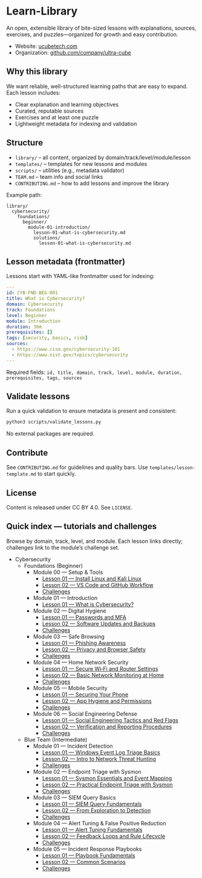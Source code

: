 # Learn-Library

An open, extensible library of bite-sized lessons with explanations, sources, exercises, and puzzles—organized for growth and easy contribution.

- Website: [ucubetech.com](https://www.ucubetech.com)
- Organization: [github.com/company/ultra-cube](https://github.com/company/ultra-cube)

## Why this library

We want reliable, well-structured learning paths that are easy to expand. Each lesson includes:

- Clear explanation and learning objectives
- Curated, reputable sources
- Exercises and at least one puzzle
- Lightweight metadata for indexing and validation

## Structure

- `library/` – all content, organized by domain/track/level/module/lesson
- `templates/` – templates for new lessons and modules
- `scripts/` – utilities (e.g., metadata validator)
- `TEAM.md` – team info and social links
- `CONTRIBUTING.md` – how to add lessons and improve the library

Example path:

```text
library/
  cybersecurity/
    foundations/
      beginner/
        module-01-introduction/
          lesson-01-what-is-cybersecurity.md
          solutions/
            lesson-01-what-is-cybersecurity.md
```

## Lesson metadata (frontmatter)

Lessons start with YAML-like frontmatter used for indexing:

```yaml
---
id: CYB-FND-BEG-001
title: What is Cybersecurity?
domain: Cybersecurity
track: Foundations
level: Beginner
module: Introduction
duration: 30m
prerequisites: []
tags: [security, basics, risk]
sources:
  - https://www.cisa.gov/cybersecurity-101
  - https://www.nist.gov/topics/cybersecurity
---
```

Required fields: `id, title, domain, track, level, module, duration, prerequisites, tags, sources`

## Validate lessons

Run a quick validation to ensure metadata is present and consistent:

```zsh
python3 scripts/validate_lessons.py
```

No external packages are required.

## Contribute

See `CONTRIBUTING.md` for guidelines and quality bars. Use `templates/lesson-template.md` to start quickly.

## License

Content is released under CC BY 4.0. See `LICENSE`.

## Quick index — tutorials and challenges

Browse by domain, track, level, and module. Each lesson links directly; challenges link to the module’s challenge set.

- Cybersecurity
  - Foundations (Beginner)
    - Module 00 — Setup & Tools
      - [Lesson 01 — Install Linux and Kali Linux](library/cybersecurity/foundations/beginner/module-00-setup-and-tools/lesson-01-install-linux-and-kali.md)
      - [Lesson 02 — VS Code and GitHub Workflow](library/cybersecurity/foundations/beginner/module-00-setup-and-tools/lesson-02-vscode-and-github-workflow.md)
      - [Challenges](library/cybersecurity/foundations/beginner/module-00-setup-and-tools/challenges/README.md)
    - Module 01 — Introduction
      - [Lesson 01 — What is Cybersecurity?](library/cybersecurity/foundations/beginner/module-01-introduction/lesson-01-what-is-cybersecurity.md)
    - Module 02 — Digital Hygiene
      - [Lesson 01 — Passwords and MFA](library/cybersecurity/foundations/beginner/module-02-digital-hygiene/lesson-01-passwords-and-mfa.md)
      - [Lesson 02 — Software Updates and Backups](library/cybersecurity/foundations/beginner/module-02-digital-hygiene/lesson-02-updates-and-backups.md)
      - [Challenges](library/cybersecurity/foundations/beginner/module-02-digital-hygiene/challenges/README.md)
    - Module 03 — Safe Browsing
      - [Lesson 01 — Phishing Awareness](library/cybersecurity/foundations/beginner/module-03-safe-browsing/lesson-01-phishing-awareness.md)
      - [Lesson 02 — Privacy and Browser Safety](library/cybersecurity/foundations/beginner/module-03-safe-browsing/lesson-02-privacy-and-browser-safety.md)
      - [Challenges](library/cybersecurity/foundations/beginner/module-03-safe-browsing/challenges/README.md)
    - Module 04 — Home Network Security
      - [Lesson 01 — Secure Wi‑Fi and Router Settings](library/cybersecurity/foundations/beginner/module-04-home-network-security/lesson-01-secure-wifi-and-router.md)
      - [Lesson 02 — Basic Network Monitoring at Home](library/cybersecurity/foundations/beginner/module-04-home-network-security/lesson-02-basic-network-monitoring.md)
      - [Challenges](library/cybersecurity/foundations/beginner/module-04-home-network-security/challenges/README.md)
    - Module 05 — Mobile Security
      - [Lesson 01 — Securing Your Phone](library/cybersecurity/foundations/beginner/module-05-mobile-security/lesson-01-securing-your-phone.md)
      - [Lesson 02 — App Hygiene and Permissions](library/cybersecurity/foundations/beginner/module-05-mobile-security/lesson-02-app-hygiene-and-permissions.md)
      - [Challenges](library/cybersecurity/foundations/beginner/module-05-mobile-security/challenges/README.md)
    - Module 06 — Social Engineering Defense
      - [Lesson 01 — Social Engineering Tactics and Red Flags](library/cybersecurity/foundations/beginner/module-06-social-engineering-defense/lesson-01-social-engineering-tactics.md)
      - [Lesson 02 — Verification and Reporting Procedures](library/cybersecurity/foundations/beginner/module-06-social-engineering-defense/lesson-02-verification-and-reporting.md)
      - [Challenges](library/cybersecurity/foundations/beginner/module-06-social-engineering-defense/challenges/README.md)
  - Blue Team (Intermediate)
    - Module 01 — Incident Detection
      - [Lesson 01 — Windows Event Log Triage Basics](library/cybersecurity/blue-team/intermediate/module-01-incident-detection/lesson-01-windows-event-log-triage.md)
      - [Lesson 02 — Intro to Network Threat Hunting](library/cybersecurity/blue-team/intermediate/module-01-incident-detection/lesson-02-intro-network-threat-hunting.md)
      - [Challenges](library/cybersecurity/blue-team/intermediate/module-01-incident-detection/challenges/README.md)
    - Module 02 — Endpoint Triage with Sysmon
      - [Lesson 01 — Sysmon Essentials and Event Mapping](library/cybersecurity/blue-team/intermediate/module-02-endpoint-triage-sysmon/lesson-01-sysmon-essentials.md)
      - [Lesson 02 — Practical Endpoint Triage with Sysmon](library/cybersecurity/blue-team/intermediate/module-02-endpoint-triage-sysmon/lesson-02-practical-triage-with-sysmon.md)
      - [Challenges](library/cybersecurity/blue-team/intermediate/module-02-endpoint-triage-sysmon/challenges/README.md)
    - Module 03 — SIEM Query Basics
      - [Lesson 01 — SIEM Query Fundamentals](library/cybersecurity/blue-team/intermediate/module-03-siem-query-basics/lessons/lesson-01-siem-query-fundamentals.md)
      - [Lesson 02 — From Exploration to Detection](library/cybersecurity/blue-team/intermediate/module-03-siem-query-basics/lessons/lesson-02-from-exploration-to-detection.md)
      - [Challenges](library/cybersecurity/blue-team/intermediate/module-03-siem-query-basics/challenges/README.md)
    - Module 04 — Alert Tuning & False Positive Reduction
      - [Lesson 01 — Alert Tuning Fundamentals](library/cybersecurity/blue-team/intermediate/module-04-alert-tuning-fp-reduction/lessons/lesson-01-alert-tuning-fundamentals.md)
      - [Lesson 02 — Feedback Loops and Rule Lifecycle](library/cybersecurity/blue-team/intermediate/module-04-alert-tuning-fp-reduction/lessons/lesson-02-feedback-loops-and-lifecycle.md)
      - [Challenges](library/cybersecurity/blue-team/intermediate/module-04-alert-tuning-fp-reduction/challenges/README.md)
    - Module 05 — Incident Response Playbooks
      - [Lesson 01 — Playbook Fundamentals](library/cybersecurity/blue-team/intermediate/module-05-incident-response-playbooks/lessons/lesson-01-playbook-fundamentals.md)
      - [Lesson 02 — Common Scenarios](library/cybersecurity/blue-team/intermediate/module-05-incident-response-playbooks/lessons/lesson-02-common-scenarios.md)
      - [Challenges](library/cybersecurity/blue-team/intermediate/module-05-incident-response-playbooks/challenges/README.md)
